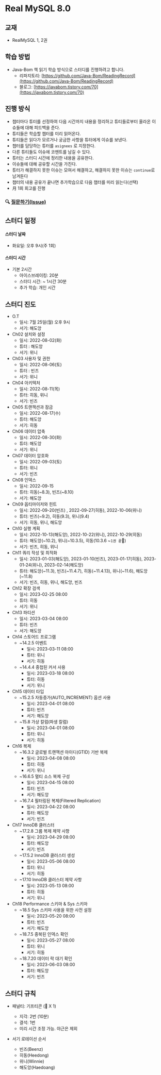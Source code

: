 # Real MySQL 8.0

## 교재

- RealMySQL 1, 2권

## 학습 방법

- Java-Bom 책 읽기 학습 방식으로 스터디를 진행하려고 합니다.
    - 리파지토리: [https://github.com/Java-Bom/ReadingRecord](https://github.com/Java-Bom/ReadingRecord)
    - 블로그:  [https://javabom.tistory.com/70](https://javabom.tistory.com/70)

## 진행 방식

- 챕터마다 튜터를 선정하여 다음 시간까지 내용을 정리하고 튜티들로부터 올라온 이슈들에 대해 피드백을 준다.
- 튜티들은 학습할 챕터를 미리 읽어온다.
- 튜티들은 읽다가 모르거나 궁금한 사항을 튜터에게 이슈를 보낸다.
- 챕터를 담당하는 튜터를 `asignees` 로 지정한다.
- 다른 튜티들도 이슈에 코멘트를 남길 수 있다.
- 튜터는 스터디 시간에 정리한 내용을 공유한다.
- 이슈들에 대해 공유할 시간을 가진다.
- 튜터가 해결하지 못한 이슈는 모여서 해결하고, 해결하지 못한 이슈는 `continue`로 남겨둔다
- 챕터의 내용 공유가 끝나면 추가학습으로 다음 챕터를 미리 읽는다(선택)
- 月 1회 회고를 진행

### 🔍 [질문하기(Issue)](https://github.com/Growing-Up-Together/ReadingRecord/issues/new?asignees=&labels=Real+MySQL+8.0&projects=Real+MySQL+8.0&title=%5B0%EC%9E%A5%5D%20%EC%A7%88%EB%AC%B8%20%EC%A0%9C%EB%AA%A9&body=%3E%20p.%ED%8E%98%EC%9D%B4%EC%A7%80%20%EC%A7%88%EB%AC%B8%20%EB%82%B4%EC%9A%A9)

## 스터디 일정

#### 스터디 날짜

- 화요일: 오후 9시(주 1회)

#### 스터디 시간 
- 기본 2시간
  - 아이스브레이킹: 20분
  - 스터디 시간: ~ 1시간 30분
  - 추가 학습: 개인 시간

## 스터디 진도

- O.T
    - 일시: 7월 25일(월) 오후 9시
    - 서기: 해도앙
- Ch02 설치와 설정
    - 일시: 2022-08-02(화)
    - 튜터 : 해도앙
    - 서기: 위니
- Ch03 사용자 및 권한
    - 일시: 2022-08-06(토)
    - 튜터 : 빈즈
    - 서기: 위니
- Ch04 아키텍처
    - 일시: 2022-08-11(목)
    - 튜터: 히동, 위니
    - 서기: 빈즈
- Ch05 트랜잭션과 잠금
    - 일시: 2022-08-17(수)
    - 튜터: 해도앙
    - 서기: 히동
- Ch06 데이터 압축
  - 일시: 2022-08-30(화)
  - 튜터: 해도앙
  - 서기: 위니
- Ch07 데이터 암호화
  - 일시: 2022-09-03(토)
  - 튜터: 위니
  - 서기: 빈즈
- Ch08 인덱스
  - 일시: 2022-09-15
  - 튜터: 히동(~8.3), 빈즈(~8.10)
  - 서기: 해도앙
- Ch09 옵티마이저와 힌트
  - 일시: 2022-09-20(빈즈) , 2022-09-27(히동), 2022-10-06(위니)
  - 튜터: 빈즈(~9.2), 히동(9.3), 위니(9.4)
  - 서기: 히동, 위니, 해도앙 
- Ch10 실행 계획
  - 일시: 2022-10-13(해도앙), 2022-10-22(위니), 2022-10-29(히동)
  - 튜터: 해도앙(~10.2), 위니(~10.3.5), 히동(10.3.6 ~`1권 끝`🎉)
  - 서기: 빈즈, 히동, 위니
- Ch11 쿼리 작성 및 최적화
  - 일시: 2023-01-03(해도앙), 2023-01-10(빈즈), 2023-01-17(히동), 2023-01-24(위니), 2023-02-14(해도앙)
  - 튜터: 해도앙(~11.3), 빈즈(~11.4.7), 히동(~11.4.13), 위니(~11.6), 해도앙(~11.8)
  - 서기: 빈즈, 히동, 위니, 해도앙, 빈즈
- Ch12 확장 검색
  - 일시: 2023-02-25 08:00
  - 튜터: 히동
  - 서기: 위니
- Ch13 파티션
  - 일시: 2023-03-04 08:00
  - 튜터: 빈즈
  - 서기: 해도앙
- Ch14 스토어드 프로그램
  - ~14.2.5 이벤트
    - 일시: 2023-03-11 08:00
    - 튜터: 위니
    - 서기: 히동
  - ~14.4.4 중첩된 커서 사용 
    - 일시: 2023-03-18 08:00
    - 튜터: 히동
    - 서기: 위니
- Ch15 데이터 타입
  - ~15.2.5 자동증가(AUTO_INCREMENT) 옵션 사용
    - 일시: 2023-04-01 08:00
    - 튜터: 빈즈
    - 서기: 해도앙
  - ~15.8 가상 칼럼(파생 칼럼)
    - 일시: 2023-04-01 08:00
    - 튜터: 위니
    - 서기: 히동
- Ch16 복제
  - ~16.3.2 글로벌 트랜잭션 아이디(GTID) 기반 복제 
    - 일시: 2023-04-08 08:00
    - 튜터: 히동
    - 서기: 위니
  - ~16.6.5 멀티 소스 복제 구성
    - 일시: 2023-04-15 08:00
    - 튜터: 빈즈
    - 서기: 해도앙
  - ~16.7.4 필터링된 복제(Filtered Replication)
    - 일시: 2023-04-22 08:00
    - 튜터: 해도앙
    - 서기: 빈즈
- Ch17 InnoDB 클러스터
  - ~17.2.8 그룹 복제 제약 사항
    - 일시: 2023-04-29 08:00
    - 튜터: 해도앙
    - 서기: 빈즈
  - ~17.5.2 InnoDB 클러스터 생성
    - 일시: 2023-05-06 08:00
    - 튜터: 위니
    - 서기: 히동
  - ~17.10 InnoDB 클러스터 제약 사항
    - 일시: 2023-05-13 08:00
    - 튜터: 히동
    - 서기: 위니
- Ch18 Performance 스키마 & Sys 스키마
  - ~18.5 Sys 스키마 사용을 위한 사전 설정
    - 일시: 2023-05-20 08:00
    - 튜터: 빈즈
    - 서기: 해도앙
  - ~18.7.5 중복된 인덱스 확인 
    - 일시: 2023-05-27 08:00
    - 튜터: 위니
    - 서기: 히동
  - ~18.7.20 데이터 락 대기 확인
    - 일시: 2023-06-03 08:00
    - 튜터: 해도앙
    - 서기: 빈즈

## 스터디 규칙

- 패널티: 기프티콘 (🥤 X 1)
  - 지각: 2번 (10분)
  - 결석: 1번
  - 미리 시간 조정 가능. 야근은 제외

- 서기 로테이선 순서
  - 빈즈(Beenz)
  - 히동(Heedong)
  - 위니(Winnie)
  - 해도앙(Haedoang)
